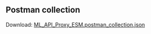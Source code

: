## Postman collection

Download: [ML_API_Proxy_ESM.postman_collection.json](./ML_API_Proxy_ESM.postman_collection.json)
